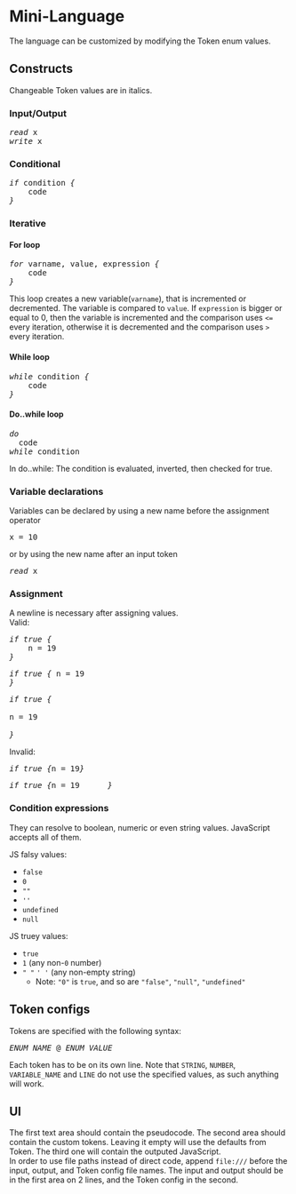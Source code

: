 # Mini-Language

The language can be customized by modifying the Token enum values.  
## Constructs
Changeable Token values are in italics.
### Input/Output
<pre>
<i>read</i> x
<i>write</i> x
</pre>  
### Conditional
<pre>
<i>if</i> condition <i>{</i>  
&nbsp;&nbsp;&nbsp;&nbsp;code  
<i>}</i>
</pre>
### Iterative
#### For loop
<pre>
<i>for</i> varname, value, expression <i>{</i>
&nbsp;&nbsp;&nbsp;&nbsp;code
<i>}</i>
</pre>
This loop creates a new variable(`varname`), that is incremented or decremented. The variable is compared to `value`. If `expression` is bigger or equal to 0, then the variable is incremented and the comparison uses `<=` every iteration, otherwise it is decremented and the comparison uses `>` every iteration.
#### While loop
<pre>
<i>while</i> condition <i>{</i>
&nbsp;&nbsp;&nbsp;&nbsp;code
<i>}</i>
</pre>
#### Do..while loop
<pre>
<i>do</i>  
  code
<i>while</i> condition
</pre>  
In do..while: The condition is evaluated, inverted, then checked for true.
### Variable declarations
Variables can be declared by using a new name before the assignment operator
<pre>x <i>=</i> 10</pre>  
or by using the new name after an input token  
<pre><i>read</i> x</pre>
### Assignment
A newline is necessary after assigning values.  
Valid:  
<pre><i>if true {</i>
&nbsp;&nbsp;&nbsp;&nbsp;n = 19
<i>}</i>
</pre>
<pre><i>if true {</i> n <i>=</i> 19
<i>}</i>
</pre>
<pre><i>if true {</i>  

n <i>=</i> 19

<i>}</i>
</pre>  
Invalid:  
<pre><i>if true {</i>n <i>=</i> 19<i>}</i></pre>
<pre><i>if true {</i>n <i>=</i> 19      <i>}</i></pre>
### Condition expressions  
They can resolve to boolean, numeric or even string values. JavaScript accepts all of them.  

JS falsy values:  
- `false`
- `0`
- `""`
- `''`
- `undefined`
- `null`

JS truey values:  
- `true`
- `1` (any non-`0` number)
- `" "` `' '` (any non-empty string)
  - Note: `"0"` is `true`, and so are `"false"`, `"null"`, `"undefined"`  

## Token configs
Tokens are specified with the following syntax:  
<pre><i>ENUM_NAME</i> @ <i>ENUM_VALUE</i></pre>
Each token has to be on its own line.
Note that `STRING`, `NUMBER`, `VARIABLE_NAME` and `LINE` do not use the specified values, as such anything will work.

## UI
The first text area should contain the pseudocode. The second area should contain the custom tokens. Leaving it empty will use the defaults from Token. The third one will contain the outputed JavaScript.  
In order to use file paths instead of direct code, append `file:///` before the input, output, and Token config file names. The input and output should be in the first area on 2 lines, and the Token config in the second.
